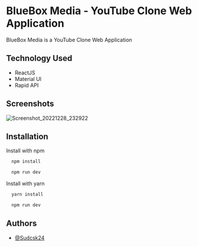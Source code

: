 
# BlueBox Media - YouTube Clone Web Application

BlueBox Media is a YouTube Clone Web Application


## Technology Used

 - ReactJS
 - Material UI
 - Rapid API


## Screenshots

![Screenshot_20221228_232922](https://user-images.githubusercontent.com/110741425/209855550-036b45d6-cd65-4f30-baa8-db680539a3cc.png)


## Installation

Install with npm

```bash
  npm install 
```
```bash
  npm run dev 
```
Install with yarn

```bash
  yarn install 
```
```bash
  npm run dev 
```
    
## Authors

- [@Sudcsk24](https://github.com/Sudcsk24)


